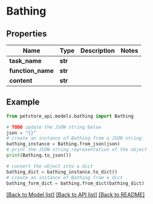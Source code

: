 # Bathing


## Properties

Name | Type | Description | Notes
------------ | ------------- | ------------- | -------------
**task_name** | **str** |  | 
**function_name** | **str** |  | 
**content** | **str** |  | 

## Example

```python
from petstore_api.models.bathing import Bathing

# TODO update the JSON string below
json = "{}"
# create an instance of Bathing from a JSON string
bathing_instance = Bathing.from_json(json)
# print the JSON string representation of the object
print(Bathing.to_json())

# convert the object into a dict
bathing_dict = bathing_instance.to_dict()
# create an instance of Bathing from a dict
bathing_form_dict = bathing.from_dict(bathing_dict)
```
[[Back to Model list]](../README.md#documentation-for-models) [[Back to API list]](../README.md#documentation-for-api-endpoints) [[Back to README]](../README.md)


